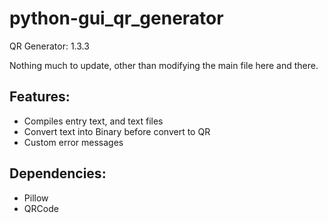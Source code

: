 # python-gui_qr_generator
QR Generator: 1.3.3

Nothing much to update, other than modifying the main file here and there.
 
## Features:
- Compiles entry text, and text files
- Convert text into Binary before convert to QR
- Custom error messages

## Dependencies:
- Pillow
- QRCode